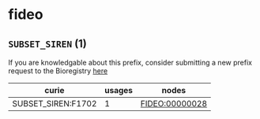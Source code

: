 # fideo

## `SUBSET_SIREN` (1)

If you are knowledgable about this prefix, consider submitting a new prefix
request to the Bioregistry [here](https://github.com/biopragmatics/bioregistry/issues/new?assignees=cthoyt&labels=New%2CPrefix&template=new-prefix.yml&title=%5BResource%5D%3A%20SUBSET_SIREN)

| curie              |   usages | nodes                                                           |
|--------------------|----------|-----------------------------------------------------------------|
| SUBSET_SIREN:F1702 |        1 | [FIDEO:00000028](http://purl.obolibrary.org/obo/FIDEO_00000028) |

